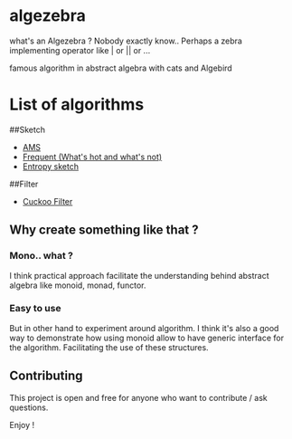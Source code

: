 # algezebra

what's an Algezebra ? 
Nobody exactly know.. Perhaps a zebra implementing operator like | or || or ...

famous algorithm in abstract algebra with cats and Algebird

# List of algorithms
##Sketch

* [AMS](http://dimacs.rutgers.edu/%7Egraham/pubs/papers/encalgs-ams.pdf)
* [Frequent (What's hot and what's not)](https://www.cs.princeton.edu/courses/archive/spr04/cos598B/bib/CormodeM-hot.pdf)
* [Entropy sketch](http://proceedings.mlr.press/v31/clifford13a.pdf)

##Filter

* [Cuckoo Filter](https://www.cs.cmu.edu/~dga/papers/cuckoo-conext2014.pdf)

## Why create something like that ?

### Mono.. what ?

I think practical approach facilitate the understanding behind abstract algebra like monoid, monad, functor.

### Easy to use
 But in other hand to experiment around algorithm.
I think it's also a good way to demonstrate how using monoid allow to have generic interface for the algorithm. 
Facilitating the use of these structures.



## Contributing

This project is open and free for anyone who want to contribute / ask questions.


Enjoy !
